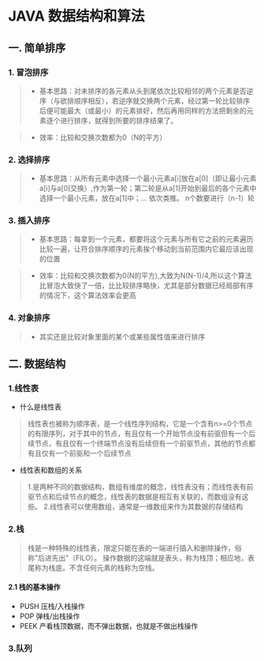# JAVA 数据结构和算法

## 一. 简单排序

### 1. 冒泡排序
> * 基本思路：对未排序的各元素从头到尾依次比较相邻的两个元素是否逆序（与欲排顺序相反），若逆序就交换两个元素，经过第一轮比较排序后便可能最大（或最小）的元素排好，然后再用同样的方法把剩余的元素逐个进行排序，就得到所要的排序结果了。

>* 效率：比较和交换次数都为0（N的平方）

### 2. 选择排序
> * 基本思路：从所有元素中选择一个最小元素a[i]放在a[0]（即让最小元素a[i]与a[0]交换）,作为第一轮；第二轮是从a[1]开始到最后的各个元素中选择一个最小元素，放在a[1]中；... 依次类推。 n个数要进行（n-1）轮

### 3. 插入排序
>* 基本思路：每拿到一个元素，都要将这个元素与所有它之前的元素遍历比较一遍，让符合排序顺序的元素挨个移动到当前范围内它最应该出现的位置

>* 效率：比较和交换次数都为0(N的平方),大致为N(N-1)/4,所以这个算法比冒泡大致快了一倍，比比较排序略快，尤其是部分数据已经局部有序的情况下，这个算法效率会更高

### 4. 对象排序
>* 其实还是比较对象里面的某个或某些属性值来进行排序

## 二. 数据结构

### 1.线性表

* 什么是线性表
> 线性表也被称为顺序表，是一个线性序列结构，它是一个含有n>=0个节点的有限序列，对于其中的节点，有且仅有一个开始节点没有前驱但有一个后续节点，有且仅有一个终端节点没有后续但有一个前驱节点，其他的节点都有且仅有一个前驱和一个后续节点

* 线性表和数组的关系
> 1.是两种不同的数据结构，数组有维度的概念，线性表没有；而线性表有前驱节点和后续节点的概念，线性表的数据是相互有关联的，而数组没有这些。
> 2.线性表可以使用数组，通常是一维数组来作为其数据的存储结构

### 2.栈
> 栈是一种特殊的线性表，限定只能在表的一端进行插入和删除操作，俗称"后进先出"（FILO）。 操作数据的这端就是表头，称为栈顶；相应地，表尾称为栈底。不含任何元素的栈称为空栈。

#### 2.1 栈的基本操作

* PUSH 压栈/入栈操作
* POP 弹栈/出栈操作
* PEEK 产看栈顶数据，而不弹出数据，也就是不做出栈操作


### 3.队列